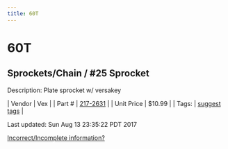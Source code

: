 ```yaml
---
title: 60T
---
```


# 60T
## Sprockets/Chain / #25 Sprocket
Description: 	Plate sprocket w/ versakey 

| Vendor | Vex | 
| Part # | [217-2631](http://www.vexrobotics.com/vexpro/motion/sprockets-and-chain/25-sprockets.html) | 
| Unit Price | $10.99 | 
| Tags: | [suggest tags](https://docs.google.com/forms/d/e/1FAIpQLSeWyY8v3RgOty-MyWmh9U0iivNYN_molChYyS-0U-o-kOAv_g/viewform) | 

Last updated: Sun Aug 13 23:35:22 PDT 2017

 [Incorrect/Incomplete information?](https://docs.google.com/forms/d/e/1FAIpQLSeWyY8v3RgOty-MyWmh9U0iivNYN_molChYyS-0U-o-kOAv_g/viewform)